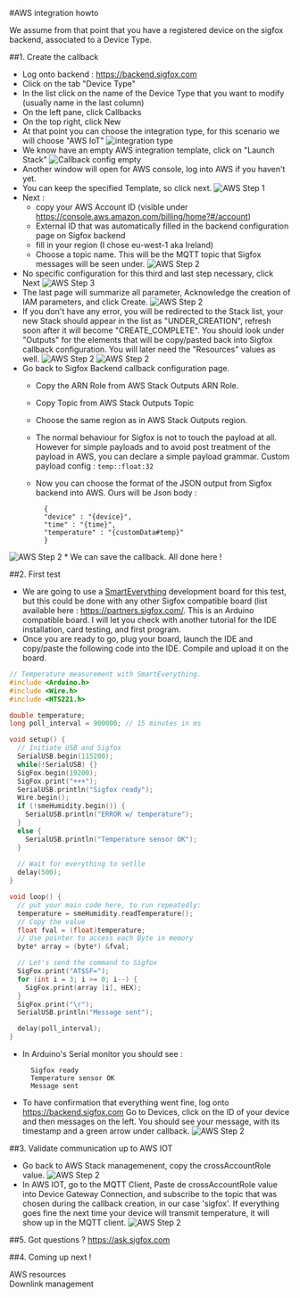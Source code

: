 #AWS integration howto 

We assume from that point that you have a registered device on the sigfox backend, associated to a Device Type. 

##1. Create the callback 

* Log onto backend : <https://backend.sigfox.com>
* Click on the tab "Device Type"
* In the list click on the name of the Device Type that you want to modify (usually name in the last column)
* On the left pane, click Callbacks
* On the top right, click New
* At that point you can choose the integration type, for this scenario we will choose "AWS IoT"
![integration type](./01.png)
* We know have an empty AWS integration template, click on "Launch Stack"
![Callback config empty](./01b.png)
* Another window will open for AWS console, log into AWS if you haven't yet. 
* You can keep the specified Template, so click next.
![AWS Step 1](./02.png)
* Next : 
	* copy your AWS Account ID (visible under <https://console.aws.amazon.com/billing/home?#/account>)
	* External ID that was automatically filled in the backend configuration page on Sigfox backend
	* fill in your region (I chose eu-west-1 aka Ireland)
	* Choose a topic name. This will be the MQTT topic that Sigfox messages will be seen under. 
![AWS Step 2](./03.png)
* No specific configuration for this third and last step necessary, click Next
![AWS Step 3](./04.png)
* The last page will summarize all parameter, Acknowledge the creation of IAM parameters, and click Create. 
![AWS Step 2](./05.png)
* If you don't have any error, you will be redirected to the Stack list, your new Stack should appear in the list as "UNDER\_CREATION", refresh soon after it will become "CREATE\_COMPLETE". You should look under "Outputs" for the elements that will be copy/pasted back into Sigfox callback configuration. You will later need the "Resources" values as well. 
![AWS Step 2](./06a.png)
![AWS Step 2](./06b.png)
* Go back to Sigfox Backend callback configuration page. 
	* Copy the ARN Role from AWS Stack Outputs ARN Role.
	* Copy Topic from AWS Stack Outputs Topic
	* Choose the same region as in AWS Stack Outputs region. 
	* The normal behaviour for Sigfox is not to touch the payload at all. However for simple payloads and to avoid post treatment of the payload in AWS, you can declare a simple payload grammar. Custom payload config : `temp::float:32`
	* Now you can choose the format of the JSON output from Sigfox backend into AWS. Ours will be Json body : 

			{
			"device" : "{device}",  
			"time" : "{time}",  
			"temperature" : "{customData#temp}"
			}
![AWS Step 2](./07.png)
	* We can save the callback. All done here ! 

##2. First test 
* We are going to use a [SmartEverything]('http://www.smarteverything.it/') development board for this test, but this could be done with any other Sigfox compatible board (list available here : <https://partners.sigfox.com/>. This is an Arduino compatible board. I will let you check with another tutorial for the IDE installation, card testing, and first program. 
* Once you are ready to go, plug your board, launch the IDE and copy/paste the following code into the IDE. Compile and upload it on the board. 

~~~c
// Temperature measurement with SmartEverything. 
#include <Arduino.h>
#include <Wire.h>
#include <HTS221.h>

double temperature;
long poll_interval = 900000; // 15 minutes in ms

void setup() {
  // Initiate USB and Sigfox
  SerialUSB.begin(115200);
  while(!SerialUSB) {}
  SigFox.begin(19200);
  SigFox.print("+++");
  SerialUSB.println("Sigfox ready");
  Wire.begin();
  if (!smeHumidity.begin()) { 
    SerialUSB.println("ERROR w/ temperature");
  }
  else {
    SerialUSB.println("Temperature sensor OK");
  }
  
  // Wait for everything to setlle
  delay(500);
}

void loop() {
  // put your main code here, to run repeatedly:
  temperature = smeHumidity.readTemperature();
  // Copy the value
  float fval = (float)temperature;
  // Use pointer to access each Byte in memory
  byte* array = (byte*) &fval; 

  // Let's send the command to Sigfox 
  SigFox.print("AT$SF=");
  for (int i = 3; i >= 0; i--) {
    SigFox.print(array [i], HEX); 
  }
  SigFox.print("\r");
  SerialUSB.println("Message sent");

  delay(poll_interval);
}
~~~
* In Arduino's Serial monitor you should see : 


		Sigfox ready 
		Temperature sensor OK
		Message sent
	
* To have confirmation that everything went fine, log onto <https://backend.sigfox.com> Go to Devices, click on the ID of your device and then messages on the left. You should see your message, with its timestamp and a green arrow under callback. 
![AWS Step 2](./09.png)

##3. Validate communication up to AWS IOT

* Go back to AWS Stack managemenent, copy the crossAccountRole value. 
![AWS Step 2](./10.png)
* In AWS IOT, go to the MQTT Client, Paste de crossAccountRole value into Device Gateway Connection, and subscribe to the topic that was chosen during the callback creation, in our case 'sigfox'. If everything goes fine the next time your device will transmit temperature, it will show up in the MQTT client. 
![AWS Step 2](./11.png)


##5. Got questions ? <https://ask.sigfox.com>

##4. Coming up next ! 

AWS resources  
Downlink management  


